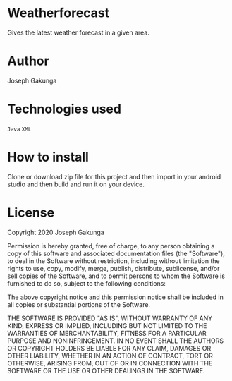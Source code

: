 # Weatherforecast
Gives the latest weather forecast in a given area.

# Author
Joseph Gakunga

# Technologies used
 ``Java``
   ``XML``

# How to install
Clone or download zip file for this project and then import in your android studio and then build and run it on 
your device.

# License

Copyright 2020 Joseph Gakunga

Permission is hereby granted, free of charge, to any person obtaining a copy of this software and associated documentation files (the "Software"), to deal in the Software without restriction, including without limitation the rights to use, copy, modify, merge, publish, distribute, sublicense, and/or sell copies of the Software, and to permit persons to whom the Software is furnished to do so, subject to the following conditions:

The above copyright notice and this permission notice shall be included in all copies or substantial portions of the Software.

THE SOFTWARE IS PROVIDED "AS IS", WITHOUT WARRANTY OF ANY KIND, EXPRESS OR IMPLIED, INCLUDING BUT NOT LIMITED TO THE WARRANTIES OF MERCHANTABILITY, FITNESS FOR A PARTICULAR PURPOSE AND NONINFRINGEMENT. IN NO EVENT SHALL THE AUTHORS OR COPYRIGHT HOLDERS BE LIABLE FOR ANY CLAIM, DAMAGES OR OTHER LIABILITY, WHETHER IN AN ACTION OF CONTRACT, TORT OR OTHERWISE, ARISING FROM, OUT OF OR IN CONNECTION WITH THE SOFTWARE OR THE USE OR OTHER DEALINGS IN THE SOFTWARE.

